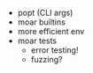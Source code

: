 * popt (CLI args)
* moar builtins
* more efficient env
* moar tests
  * error testing!
  * fuzzing?
